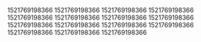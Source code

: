 1521769198366
1521769198366
1521769198366
1521769198366
1521769198366
1521769198366
1521769198366
1521769198366
1521769198366
1521769198366
1521769198366
1521769198366
1521769198366
1521769198366
1521769198366